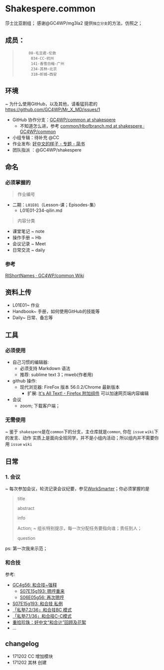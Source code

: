 # Shakespere.common
莎士比亚剧组；
感谢@GC4WP/mg3la2 提供`独立分支`的方法，仿照之；

## 成员：
>          08-毛豆君-伦敦  
>           034-CC-杭州 
>           141-香雪白梅-广州 
>           234-其林~北京
>           318—昕城—西安

## 环境
~ 为什么使用GitHub，以及其他，请看猛犸君的 https://github.com/GC4WP/Mr_X_MD/issues/1

- GitHub 协作分支：[GC4WP/common at shakespere](https://github.com/GC4WP/common/tree/shakespere)
   - 不知道怎么进，参考 [common/Hbofbranch.md at shakespere · GC4WP/common](https://github.com/GC4WP/common/blob/shakespere/Handbook/Hbofbranch.md)
- 小组专辑：待补充 @CC  
- 作业发布: [好中文的样子 - 专题 - 简书](http://www.jianshu.com/c/6c9915be5f2c)
- 团队指派 ：@GC4WP/shakespere

## 命名
### 必须掌握的
>作业编号
- 二期：`L01E01`（Lesson-课；Episodes-集）
    - L01E01-234-qilin.md
>内容分类
- 课堂笔记 ~ note
- 操作手册 ~ Hb
- 会议记录 ~ Meet
- 日常交流 ~ daily
### 参考
[RlShortNames · GC4WP/common Wiki](https://github.com/GC4WP/common/wiki/RlShortNames)
## 资料上传
- L01E01~ 作业
- Handbook~ 手册，如何使用GitHub的技能等
- Daily~ 日常、备忘等

## 工具
### 必须使用
- 自己习惯的编辑器: 
    + 必须支持 Markdown 语法
    + 推荐: sublime text 3；mweb(作者用)
- github 操作:
    + 现代浏览器: FireFox 版本 56.0.2/Chrome 最新版本
        * 扩展: [It's All Text! - Firefox 附加组件](https://addons.mozilla.org/zh-CN/firefox/addon/its-all-text/) 可以加速网页端内容编辑
 - 会议
    + zoom; 下载客户端；
### 无需使用
~ 鉴于 `shakespere`是在`common`下的分支，主仓库就是`common`, 你在 `issue` `wiki`下的发言、动作 实质上是面向全班同学，并不是小组内活动；所以组内并不需要你用 `issue` `wiki`




## 日常
### 1. 会议
~ 每次参加会议，轮流记录会议纪要，参见[WorkSmarter](http://www.yangzhiping.com/files/worksmarter.pdf)；你必须掌握的是
>title
>
>abstract
>
>info
>
>Action; ~ 组长特别提示，每一次分配任务要指向谁；责任到人；
>
>question

ps: 第一次我来示范；

### 和合技

参考:

- [GC4g56: 和合技~强释](http://www.jianshu.com/p/aaf4096bde08)
    + [S07E15g193: 嗯哼重来](http://www.jianshu.com/p/04b10e675998)
    + [S06E05g56: 再次嗯哼](http://www.jianshu.com/p/61709860ae61)
- [S07E15g193: 和合技 私例](http://www.jianshu.com/p/1e3d5d0b2599)
- [「私塾7.2/36」和合技BC 模式](http://www.jianshu.com/p/ba524d020a06)
- [「私塾7.1/36」和合技C-C模式](http://www.jianshu.com/p/d90f5df63e18)
- [重拾珍珠：好中文“和合计”回顾及花絮](http://www.jianshu.com/p/64dabd780fa5)
- ...

## changelog
- 171202 CC 增加模块
- 171202 其林 创建




